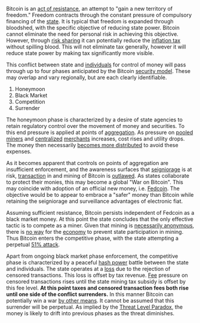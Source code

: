 Bitcoin is an [act of resistance](Axiom-of-Resistance), an attempt to "gain a new territory of freedom." Freedom contracts through the constant pressure of compulsory financing of the [state](Glossary#state). It is typical that freedom is expanded through bloodshed, with the specific objective of reducing state power. Bitcoin cannot eliminate the need for personal risk in achieving this objective. However, through [risk sharing](Risk-Sharing-Principle) it can potentially reduce the [inflation tax](https://en.wikipedia.org/wiki/Seigniorage) without spilling blood. This will not eliminate tax generally, however it will reduce state power by making tax significantly more visible.

This conflict between state and [individuals](Glossary#person) for control of money will pass through up to four phases anticipated by the Bitcoin [security model](Qualitative-Security-Model). These may overlap and vary regionally, but are each clearly identifiable.

1. Honeymoon
2. Black Market
3. Competition
4. Surrender

The honeymoon phase is characterized by a desire of state agencies to retain regulatory control over the movement of money and securities. To this end pressure is applied at points of [aggregation](Glossary#aggregation). As pressure on [pooled](Glossary#pooling) [miners](Glossary#miner) and [centralized](Glossary#centralization) [merchants](Glossary#merchant) increases, cost rises and utility drops. The money then necessarily [becomes more distributed](Threat-Level-Paradox) to avoid these expenses.

As it becomes apparent that controls on points of aggregation are insufficient enforcement, and the awareness surfaces that [seigniorage](https://en.wikipedia.org/wiki/Seigniorage) is at risk, [transaction](Glossary#transaction) in and mining of Bitcoin is [outlawed](Hearn-Error). As states collaborate to protect their monies, this may become a global "War on Bitcoin". This may coincide with adoption of an official new money, i.e. [Fedcoin](Fedcoin-Objectives). The objective would be to appear to embrace a "safer" money than Bitcoin while retaining the seigniorage and surveillance advantages of electronic fiat.

Assuming sufficient resistance, Bitcoin persists independent of Fedcoin as a black market money. At this point the state concludes that the only effective tactic is to compete as a miner. Given that mining is [necessarily anonymous](Public-Data-Principle), there is [no way](Proof-of-Work-Fallacy) for the [economy](Glossary#economy) to prevent state participation in mining. Thus Bitcoin enters the competitive phase, with the state attempting a perpetual [51% attack](Glossary#majority-hash-power).

Apart from ongoing black market phase enforcement, the competitive phase is characterized by a peaceful [hash power](Glossary#hash-power) battle between the state and individuals. The state operates at a [loss](Glossary#loss) due to the rejection of censored transactions. This loss is offset by tax revenue. [Fee](Glossary#fee) pressure on censored transactions rises until the state mining tax subsidy is offset by this fee level. **At this point taxes and censored transaction fees both rise until one side of the conflict surrenders.** In this manner Bitcoin can potentially win a war [by other means](https://en.wikiquote.org/wiki/Carl_von_Clausewitz). It cannot be assumed that this surrender will be perpetual. As implied by the [Threat Level Paradox](Threat-Level-Paradox), the money is likely to drift into previous phases as the threat diminishes.